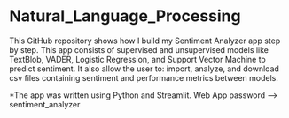 # Natural_Language_Processing

This GitHub repository shows how I build my Sentiment Analyzer app step by step. This app consists of supervised and unsupervised models like TextBlob, VADER, Logistic Regression, and Support Vector Machine to predict sentiment. It also allow the user to: import, analyze, and download csv files containing sentiment and performance metrics between models.

*The app was written using Python and Streamlit. Web App password --> sentiment_analyzer
